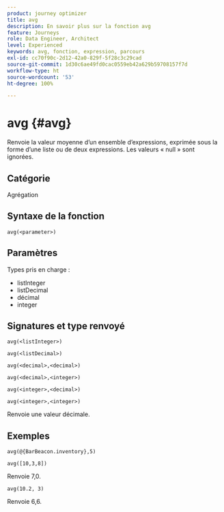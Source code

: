 ```yaml
---
product: journey optimizer
title: avg
description: En savoir plus sur la fonction avg
feature: Journeys
role: Data Engineer, Architect
level: Experienced
keywords: avg, fonction, expression, parcours
exl-id: cc70f90c-2d12-42a0-829f-5f28c3c29cad
source-git-commit: 1d30c6ae49fd0cac0559eb42a629b59708157f7d
workflow-type: ht
source-wordcount: '53'
ht-degree: 100%

---
```


# avg {#avg}

Renvoie la valeur moyenne d’un ensemble d’expressions, exprimée sous la forme d’une liste ou de deux expressions. Les valeurs « null » sont ignorées.


## Catégorie

Agrégation

## Syntaxe de la fonction

`avg(<parameter>)`

## Paramètres

Types pris en charge :

* listInteger
* listDecimal
* décimal
* integer

## Signatures et type renvoyé

`avg(<listInteger>)`

`avg(<listDecimal>)`

`avg(<decimal>,<decimal>)`

`avg(<decimal>,<integer>)`

`avg(<integer>,<decimal>)`

`avg(<integer>,<integer>)`

Renvoie une valeur décimale.

## Exemples

`avg(@{BarBeacon.inventory},5)`

`avg([10,3,8])`

Renvoie 7,0.

`avg(10.2, 3)`

Renvoie 6,6.
